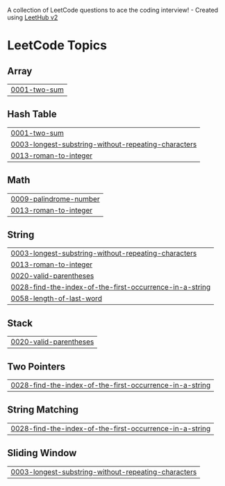 A collection of LeetCode questions to ace the coding interview! - Created using [LeetHub v2](https://github.com/arunbhardwaj/LeetHub-2.0)
<!---LeetCode Topics Start-->
# LeetCode Topics
## Array
|  |
| ------- |
| [0001-two-sum](https://github.com/suwonyoo/rust-ps/tree/master/0001-two-sum) |
## Hash Table
|  |
| ------- |
| [0001-two-sum](https://github.com/suwonyoo/rust-ps/tree/master/0001-two-sum) |
| [0003-longest-substring-without-repeating-characters](https://github.com/suwonyoo/rust-ps/tree/master/0003-longest-substring-without-repeating-characters) |
| [0013-roman-to-integer](https://github.com/suwonyoo/rust-ps/tree/master/0013-roman-to-integer) |
## Math
|  |
| ------- |
| [0009-palindrome-number](https://github.com/suwonyoo/rust-ps/tree/master/0009-palindrome-number) |
| [0013-roman-to-integer](https://github.com/suwonyoo/rust-ps/tree/master/0013-roman-to-integer) |
## String
|  |
| ------- |
| [0003-longest-substring-without-repeating-characters](https://github.com/suwonyoo/rust-ps/tree/master/0003-longest-substring-without-repeating-characters) |
| [0013-roman-to-integer](https://github.com/suwonyoo/rust-ps/tree/master/0013-roman-to-integer) |
| [0020-valid-parentheses](https://github.com/suwonyoo/rust-ps/tree/master/0020-valid-parentheses) |
| [0028-find-the-index-of-the-first-occurrence-in-a-string](https://github.com/suwonyoo/rust-ps/tree/master/0028-find-the-index-of-the-first-occurrence-in-a-string) |
| [0058-length-of-last-word](https://github.com/suwonyoo/rust-ps/tree/master/0058-length-of-last-word) |
## Stack
|  |
| ------- |
| [0020-valid-parentheses](https://github.com/suwonyoo/rust-ps/tree/master/0020-valid-parentheses) |
## Two Pointers
|  |
| ------- |
| [0028-find-the-index-of-the-first-occurrence-in-a-string](https://github.com/suwonyoo/rust-ps/tree/master/0028-find-the-index-of-the-first-occurrence-in-a-string) |
## String Matching
|  |
| ------- |
| [0028-find-the-index-of-the-first-occurrence-in-a-string](https://github.com/suwonyoo/rust-ps/tree/master/0028-find-the-index-of-the-first-occurrence-in-a-string) |
## Sliding Window
|  |
| ------- |
| [0003-longest-substring-without-repeating-characters](https://github.com/suwonyoo/rust-ps/tree/master/0003-longest-substring-without-repeating-characters) |
<!---LeetCode Topics End-->